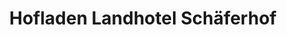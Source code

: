 ---
title: "Hofladen Landhotel Schäferhof"
url: /langenstein/hofladen-landhotel-schaeferhof/
shop: Hofladen
---